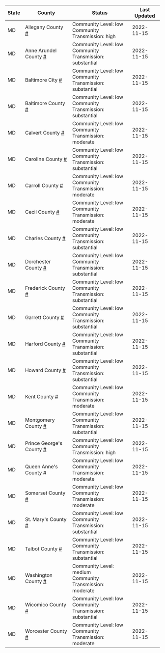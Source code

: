 State | County | Status | Last Updated
--- | --- | --- | --- 
MD | Allegany County <a href="#allegany_county">#</a> | <a name="allegany_county"></a>Community Level: low<br/>Community Transmission: high | 2022-11-15
MD | Anne Arundel County <a href="#anne_arundel_county">#</a> | <a name="anne_arundel_county"></a>Community Level: low<br/>Community Transmission: substantial | 2022-11-15
MD | Baltimore City <a href="#baltimore_city">#</a> | <a name="baltimore_city"></a>Community Level: low<br/>Community Transmission: substantial | 2022-11-15
MD | Baltimore County <a href="#baltimore_county">#</a> | <a name="baltimore_county"></a>Community Level: low<br/>Community Transmission: substantial | 2022-11-15
MD | Calvert County <a href="#calvert_county">#</a> | <a name="calvert_county"></a>Community Level: low<br/>Community Transmission: moderate | 2022-11-15
MD | Caroline County <a href="#caroline_county">#</a> | <a name="caroline_county"></a>Community Level: low<br/>Community Transmission: substantial | 2022-11-15
MD | Carroll County <a href="#carroll_county">#</a> | <a name="carroll_county"></a>Community Level: low<br/>Community Transmission: moderate | 2022-11-15
MD | Cecil County <a href="#cecil_county">#</a> | <a name="cecil_county"></a>Community Level: low<br/>Community Transmission: moderate | 2022-11-15
MD | Charles County <a href="#charles_county">#</a> | <a name="charles_county"></a>Community Level: low<br/>Community Transmission: substantial | 2022-11-15
MD | Dorchester County <a href="#dorchester_county">#</a> | <a name="dorchester_county"></a>Community Level: low<br/>Community Transmission: substantial | 2022-11-15
MD | Frederick County <a href="#frederick_county">#</a> | <a name="frederick_county"></a>Community Level: low<br/>Community Transmission: substantial | 2022-11-15
MD | Garrett County <a href="#garrett_county">#</a> | <a name="garrett_county"></a>Community Level: low<br/>Community Transmission: substantial | 2022-11-15
MD | Harford County <a href="#harford_county">#</a> | <a name="harford_county"></a>Community Level: low<br/>Community Transmission: substantial | 2022-11-15
MD | Howard County <a href="#howard_county">#</a> | <a name="howard_county"></a>Community Level: low<br/>Community Transmission: substantial | 2022-11-15
MD | Kent County <a href="#kent_county">#</a> | <a name="kent_county"></a>Community Level: low<br/>Community Transmission: moderate | 2022-11-15
MD | Montgomery County <a href="#montgomery_county">#</a> | <a name="montgomery_county"></a>Community Level: low<br/>Community Transmission: substantial | 2022-11-15
MD | Prince George's County <a href="#prince_george's_county">#</a> | <a name="prince_george's_county"></a>Community Level: low<br/>Community Transmission: high | 2022-11-15
MD | Queen Anne's County <a href="#queen_anne's_county">#</a> | <a name="queen_anne's_county"></a>Community Level: low<br/>Community Transmission: moderate | 2022-11-15
MD | Somerset County <a href="#somerset_county">#</a> | <a name="somerset_county"></a>Community Level: low<br/>Community Transmission: moderate | 2022-11-15
MD | St. Mary's County <a href="#st._mary's_county">#</a> | <a name="st._mary's_county"></a>Community Level: low<br/>Community Transmission: substantial | 2022-11-15
MD | Talbot County <a href="#talbot_county">#</a> | <a name="talbot_county"></a>Community Level: low<br/>Community Transmission: substantial | 2022-11-15
MD | Washington County <a href="#washington_county">#</a> | <a name="washington_county"></a>Community Level: medium<br/>Community Transmission: moderate | 2022-11-15
MD | Wicomico County <a href="#wicomico_county">#</a> | <a name="wicomico_county"></a>Community Level: low<br/>Community Transmission: substantial | 2022-11-15
MD | Worcester County <a href="#worcester_county">#</a> | <a name="worcester_county"></a>Community Level: low<br/>Community Transmission: moderate | 2022-11-15
